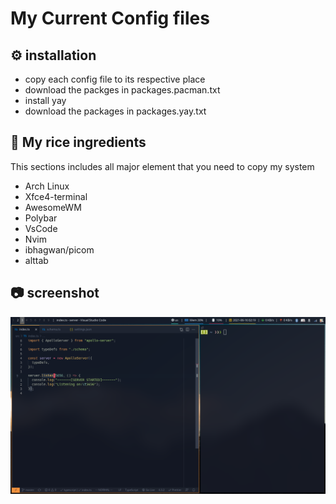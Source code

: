 # My Current Config files
## ⚙️ installation
- copy each config file to its respective place
- download the packges in packages.pacman.txt
- install yay
- download the packages in packages.yay.txt

## 🍚 My rice ingredients
This sections includes all major element that you need to copy my system
- Arch Linux
- Xfce4-terminal
- AwesomeWM
- Polybar
- VsCode
- Nvim
- ibhagwan/picom
- alttab

## 📷 screenshot
![screenshot](ss.png)
